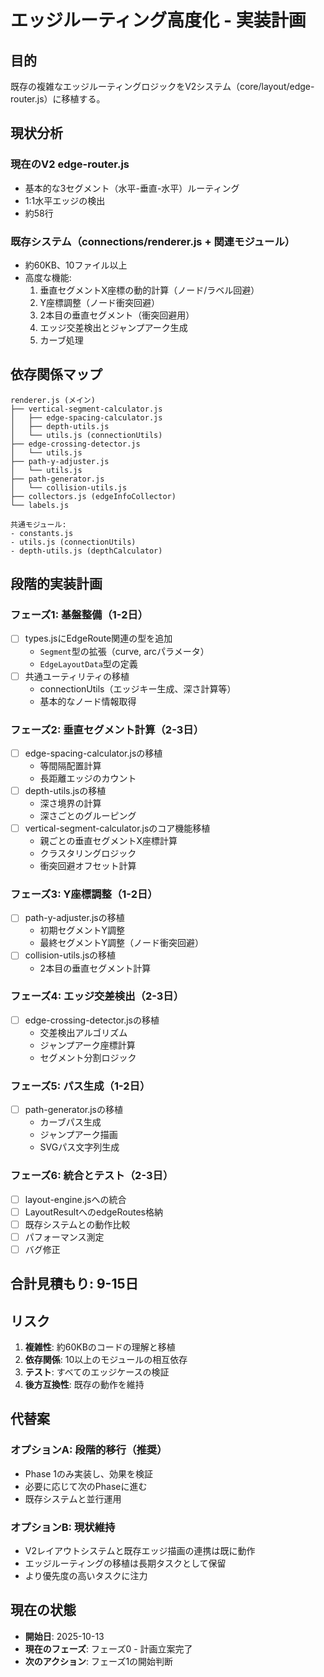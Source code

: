 # エッジルーティング高度化 - 実装計画

## 目的

既存の複雑なエッジルーティングロジックをV2システム（core/layout/edge-router.js）に移植する。

## 現状分析

### 現在のV2 edge-router.js
- 基本的な3セグメント（水平-垂直-水平）ルーティング
- 1:1水平エッジの検出
- 約58行

### 既存システム（connections/renderer.js + 関連モジュール）
- 約60KB、10ファイル以上
- 高度な機能:
  1. 垂直セグメントX座標の動的計算（ノード/ラベル回避）
  2. Y座標調整（ノード衝突回避）
  3. 2本目の垂直セグメント（衝突回避用）
  4. エッジ交差検出とジャンプアーク生成
  5. カーブ処理

## 依存関係マップ

```
renderer.js (メイン)
├── vertical-segment-calculator.js
│   ├── edge-spacing-calculator.js
│   ├── depth-utils.js
│   └── utils.js (connectionUtils)
├── edge-crossing-detector.js
│   └── utils.js
├── path-y-adjuster.js
│   └── utils.js
├── path-generator.js
│   └── collision-utils.js
├── collectors.js (edgeInfoCollector)
└── labels.js

共通モジュール:
- constants.js
- utils.js (connectionUtils)
- depth-utils.js (depthCalculator)
```

## 段階的実装計画

### フェーズ1: 基盤整備（1-2日）
- [ ] types.jsにEdgeRoute関連の型を追加
  - `Segment`型の拡張（curve, arcパラメータ）
  - `EdgeLayoutData`型の定義
- [ ] 共通ユーティリティの移植
  - connectionUtils（エッジキー生成、深さ計算等）
  - 基本的なノード情報取得

### フェーズ2: 垂直セグメント計算（2-3日）
- [ ] edge-spacing-calculator.jsの移植
  - 等間隔配置計算
  - 長距離エッジのカウント
- [ ] depth-utils.jsの移植
  - 深さ境界の計算
  - 深さごとのグルーピング
- [ ] vertical-segment-calculator.jsのコア機能移植
  - 親ごとの垂直セグメントX座標計算
  - クラスタリングロジック
  - 衝突回避オフセット計算

### フェーズ3: Y座標調整（1-2日）
- [ ] path-y-adjuster.jsの移植
  - 初期セグメントY調整
  - 最終セグメントY調整（ノード衝突回避）
- [ ] collision-utils.jsの移植
  - 2本目の垂直セグメント計算

### フェーズ4: エッジ交差検出（2-3日）
- [ ] edge-crossing-detector.jsの移植
  - 交差検出アルゴリズム
  - ジャンプアーク座標計算
  - セグメント分割ロジック

### フェーズ5: パス生成（1-2日）
- [ ] path-generator.jsの移植
  - カーブパス生成
  - ジャンプアーク描画
  - SVGパス文字列生成

### フェーズ6: 統合とテスト（2-3日）
- [ ] layout-engine.jsへの統合
- [ ] LayoutResultへのedgeRoutes格納
- [ ] 既存システムとの動作比較
- [ ] パフォーマンス測定
- [ ] バグ修正

## 合計見積もり: 9-15日

## リスク

1. **複雑性**: 約60KBのコードの理解と移植
2. **依存関係**: 10以上のモジュールの相互依存
3. **テスト**: すべてのエッジケースの検証
4. **後方互換性**: 既存の動作を維持

## 代替案

### オプションA: 段階的移行（推奨）
- Phase 1のみ実装し、効果を検証
- 必要に応じて次のPhaseに進む
- 既存システムと並行運用

### オプションB: 現状維持
- V2レイアウトシステムと既存エッジ描画の連携は既に動作
- エッジルーティングの移植は長期タスクとして保留
- より優先度の高いタスクに注力

## 現在の状態

- **開始日**: 2025-10-13
- **現在のフェーズ**: フェーズ0 - 計画立案完了
- **次のアクション**: フェーズ1の開始判断

